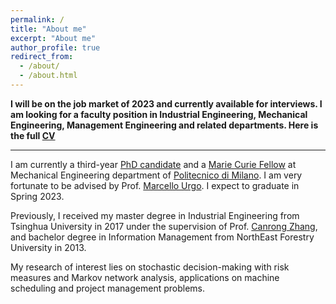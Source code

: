 ```yaml
---
permalink: /
title: "About me"
excerpt: "About me"
author_profile: true
redirect_from: 
  - /about/
  - /about.html
---
```

**I will be on the job market of 2023 and currently available for interviews. I am looking for a faculty position in Industrial Engineering, Mechanical Engineering, Management Engineering and related departments. Here is the full [CV](/files/CV.pdf)**

-----------------------------------------------------------------------------------------------------------------------------

I am currently a third-year [PhD candidate](https://www.mecc.polimi.it/us/phd/our-phd-students/xxxv-cycle/lei-liu/) and a [Marie Curie Fellow](http://www.digiman4-0.mek.dtu.dk/about-us) at Mechanical Engineering department of [Politecnico di Milano](https://www.polimi.it/). I am very fortunate to be advised by Prof. [Marcello Urgo](https://www.mecc.polimi.it/us/research/faculty/faculty/dr-marcello-urgo/). I expect to graduate in Spring 2023.

Previously, I received my master degree in Industrial Engineering from Tsinghua University in 2017 under the supervision of Prof. [Canrong Zhang](https://www.sigs.tsinghua.edu.cn/zcr_en/main.htm), and bachelor degree in Information Management from NorthEast Forestry University in 2013.

My research of interest lies on stochastic decision-making with risk measures and Markov network analysis, applications on machine scheduling and project management problems.
